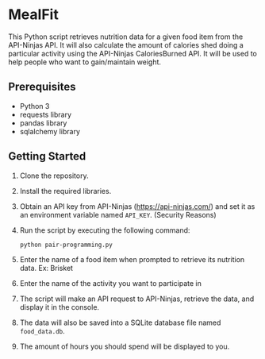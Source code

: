 # MealFit

This Python script retrieves nutrition data for a given food item from the API-Ninjas API. It will also calculate the amount of calories shed doing a particular activity using the API-Ninjas CaloriesBurned API. It will be used to help people who want to gain/maintain weight.

## Prerequisites

- Python 3
- requests library
- pandas library 
- sqlalchemy library 

## Getting Started

1. Clone the repository.

2. Install the required libraries.

3. Obtain an API key from API-Ninjas (https://api-ninjas.com/) and set it as an environment variable named `API_KEY`. (Security Reasons)

4. Run the script by executing the following command:
   ```
   python pair-programming.py
   ```

5. Enter the name of a food item when prompted to retrieve its nutrition data. Ex: Brisket

6. Enter the name of the activity you want to participate in

7. The script will make an API request to API-Ninjas, retrieve the data, and display it in the console. 

8. The data will also be saved into a SQLite database file named `food_data.db`.

9. The amount of hours you should spend will be displayed to you.